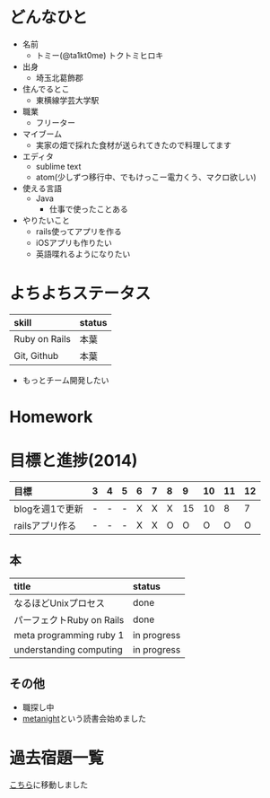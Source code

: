 # どんなひと

* 名前
  * トミー(@ta1kt0me) トクトミヒロキ
* 出身
  * 埼玉北葛飾郡
* 住んでるとこ
  * 東横線学芸大学駅
* 職業
  * フリーター
* マイブーム
  * 実家の畑で採れた食材が送られてきたので料理してます
* エディタ
  * sublime text
  * atom(少しずつ移行中、でもけっこー電力くう、マクロ欲しい)
* 使える言語
  * Java
    * 仕事で使ったことある
* やりたいこと
  * rails使ってアプリを作る
  * iOSアプリも作りたい
  * 英語喋れるようになりたい

# よちよちステータス

| skill         | status |
|:--------------|:-------|
| Ruby on Rails | 本葉     |
| Git, Github   | 本葉     |

* もっとチーム開発したい

# Homework

# 目標と進捗(2014)

| 目標         | 3 | 4 | 5 | 6 | 7 | 8 | 9  | 10 | 11 | 12 |
|:-----------|:--|:--|:--|:--|:--|:--|:---|:---|:---|:---|
| blogを週1で更新 | - | - | - | X | X | X | 15 | 10 | 8  | 7  |
| railsアプリ作る | - | - | - | X | X | O | O  | O  | O  | O  |

## 本

| title                   | status      |
|:------------------------|:------------|
| なるほどUnixプロセス            | done        |
| パーフェクトRuby on Rails     | done        |
| meta programming ruby 1 | in progress |
| understanding computing | in progress |

## その他

* 職探し中
* [metanight](http://e-g-d.doorkeeper.jp/events/17057)という読書会始めました

# 過去宿題一覧

[こちら](https://gist.github.com/ta1kt0me/88bfa71e45d6ff39e352)に移動しました
